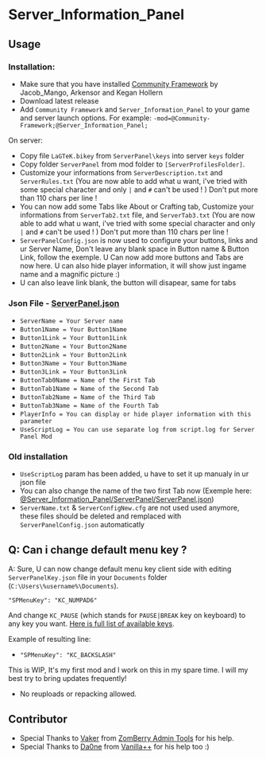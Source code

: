 # Server_Information_Panel

## Usage

### Installation:

-   Make sure that you have installed [Community Framework](https://github.com/Jacob-Mango/DayZ-Community-Framework) by Jacob_Mango, Arkensor and Kegan Hollern
-   Download latest release
-   Add `Community Framework` and `Server_Information_Panel` to your game and server launch options. For example:
    `-mod=@Community-Framework;@Server_Information_Panel;`

On server:

-   Copy file `LaGTeK.bikey` from `ServerPanel\keys` into server `keys` folder
-   Copy folder `ServerPanel` from mod folder to `[ServerProfilesFolder]`.
-   Customize your informations from `ServerDescription.txt` and `ServerRules.txt`
    (You are now able to add what u want, i've tried with some special character and only `|` and `#` can't be used ! ) Don't put more than 110 chars per line !
-   You can now add some Tabs like About or Crafting tab, Customize your informations from `ServerTab2.txt` file, and `ServerTab3.txt`
    (You are now able to add what u want, i've tried with some special character and only `|` and `#` can't be used ! ) Don't put more than 110 chars per line !
-   `ServerPanelConfig.json` is now used to configure your buttons, links and ur Server Name, Don't leave any blank space in Button name & Button Link, follow the exemple. U Can now add more buttons and Tabs are now here. U can also hide player information, it will show just ingame name and a magnific picture :)
-   U can also leave link blank, the button will disapear, same for tabs

### Json File - [ServerPanel.json](@Server_Information_Panel/ServerPanel/ServerPanel.json)

 - `ServerName = Your Server name`
 - `Button1Name = Your Button1Name`
 - `Button1Link = Your Button1Link`
 - `Button2Name = Your Button2Name`
 - `Button2Link = Your Button2Link`
 - `Button3Name = Your Button3Name`
 - `Button3Link = Your Button3Link`
 - `ButtonTab0Name = Name of the First Tab`
 - `ButtonTab1Name = Name of the Second Tab`
 - `ButtonTab2Name = Name of the Third Tab`
 - `ButtonTab3Name = Name of the Fourth Tab`
 - `PlayerInfo = You can display or hide player information with this parameter`
 - `UseScriptLog = You can use separate log from script.log for Server Panel Mod `

### Old installation
- `UseScriptLog` param has been added, u have to set it up manualy in ur json file 
- You can also change the name of the two first Tab now
(Exemple here: [@Server_Information_Panel/ServerPanel/ServerPanel.json](@Server_Information_Panel/ServerPanel/ServerPanel.json))
-   `ServerName.txt` & `ServerConfigNew.cfg` are not used used anymore, these files should be deleted and remplaced with `ServerPanelConfig.json` automaticatly


## Q: Can i change default menu key ?

A: Sure, U can now change default menu key client side with editing `ServerPanelKey.json` file in your `Documents` folder (`C:\Users\%username%\Documents`).

```"SPMenuKey": "KC_NUMPAD6"```

And change `KC_PAUSE` (which stands for `PAUSE|BREAK` key on keyboard) to any key you want.
[Here is full list of available keys](https://github.com/DannyDog/DayZSAEnfScript/blob/master/dta/scripts.pbo/1_Core/proto/EnSystem.c#L156).

Example of resulting line:
* ```"SPMenuKey": "KC_BACKSLASH"```

This is WIP, It's my first mod and I work on this in my spare time. I will my best try to bring updates frequently!

-   No reuploads or repacking allowed.

## Contributor

- Special Thanks to [Vaker](https://github.com/Moondarker) from [ZomBerry Admin Tools](https://steamcommunity.com/sharedfiles/filedetails/?id=1582756848) for his help.
- Special Thanks to [Da0ne](https://github.com/Da0ne) from [Vanilla++](https://github.com/VanillaPlusPlus) for his help too :)

